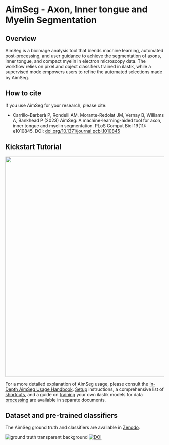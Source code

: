 # AimSeg - Axon, Inner tongue and Myelin Segmentation

## Overview

AimSeg is a bioimage analysis tool that blends machine learning, automated post-processing, and user guidance to achieve the segmentation of axons, inner tongue, and compact myelin in electron microscopy data. The workflow relies on pixel and object classifiers trained in ilastik, while a supervised mode empowers users to refine the automated selections made by AimSeg.

## How to cite

If you use AimSeg for your research, please cite:
* Carrillo-Barberà P, Rondelli AM, Morante-Redolat JM, Vernay B, Williams A, Bankhead P (2023) AimSeg: A machine-learning-aided tool for axon, inner tongue and myelin segmentation. PLoS Comput Biol 19(11): e1010845. DOI: [doi.org/10.1371/journal.pcbi.1010845](https://doi.org/10.1371/journal.pcbi.1010845)

## Kickstart Tutorial

<a href="https://www.youtube.com/watch?v=9TrODRqGJdQ"><img src="https://img.youtube.com/vi/9TrODRqGJdQ/maxresdefault.jpg" width="700"></a>

For a more detailed explanation of AimSeg usage, please consult the [In-Depth AimSeg Usage Handbook](https://github.com/paucabar/AimSeg/blob/master/documentation/HANDBOOK.md). [Setup](https://github.com/paucabar/AimSeg/blob/master/documentation/SETUP.md) instructions, a comprehensive list of [shortcuts](https://github.com/paucabar/AimSeg/blob/master/documentation/SHORTCUTS.md), and a guide on [training](https://github.com/paucabar/AimSeg/blob/master/documentation/ILASTIK_TRAINING.md) your own ilastik models for data [processing](https://github.com/paucabar/AimSeg/blob/master/documentation/ILASTIK_PROCESSING.md) are available in separate documents.

## Dataset and pre-trained classifiers

The AimSeg ground truth and classifiers are available in [Zenodo](https://doi.org/10.5281/zenodo.8351731).

![ground truth transparent background](https://github.com/paucabar/AimSeg/assets/39589980/1b100ef4-463d-4c3f-8870-131f6d39f56f)
[![DOI](https://zenodo.org/badge/DOI/10.5281/zenodo.8351731.svg)](https://doi.org/10.5281/zenodo.8351731)
